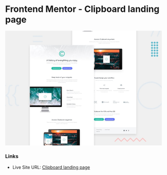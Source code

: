 # Frontend Mentor - Clipboard landing page

![Design preview for the Huddle landing page with single introductory section](./images/desktop-preview.jpg)

### Links

- Live Site URL: [Clipboard landing page](https://nostalgic-pike-522737.netlify.app/)